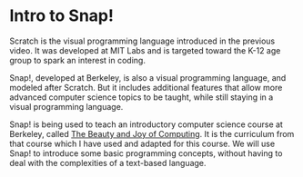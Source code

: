 # Intro to Snap!

Scratch is the visual programming language introduced in the previous video. It was developed at MIT Labs and is targeted toward the K-12 age group to spark an interest in coding.

Snap!, developed at Berkeley, is also a visual programming language, and modeled after Scratch. But it includes additional features that allow more advanced computer science topics to be taught, while still staying in a visual programming language.

Snap! is being used to teach an introductory computer science course at Berkeley, called [The Beauty and Joy of Computing](https://beautyjoy.github.io/bjc-r/course/cs10_sp21.html). It is the curriculum from that course which I have used and adapted for this course. We will use Snap! to introduce some basic programming concepts, without having to deal with the complexities of a text-based language.

